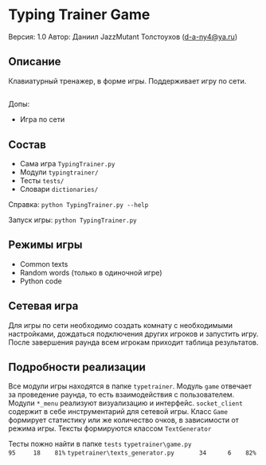 # Typing Trainer Game
Версия: 1.0
Автор: Даниил JazzMutant Толстоухов (d-a-ny4@ya.ru)

## Описание
Клавиатурный тренажер, в форме игры. Поддерживает игру по сети.

##
Допы: 
* Игра по сети

## Состав
* Сама игра `TypingTrainer.py`
* Модули `typingtrainer/` 
* Тесты `tests/`
* Словари `dictionaries/`

Справка: `python TypingTrainer.py --help`

Запуск игры: `python TypingTrainer.py`

## Режимы игры
* Common texts
* Random words (только в одиночной игре)
* Python code

## Сетевая игра
Для игры по сети необходимо создать комнату с необходимыми настройками, дождаться подключения других игроков и запустить игру. После завершения раунда всем игрокам приходит таблица результатов.

## Подробности реализации
Все модули игры находятся в папке `typetrainer`. Модуль `game` отвечает за проведение раунда, то есть взаимодействия с пользователем. Модули `*_menu` реализуют визуализацию и интерфейс. `socket_client` содержит в себе инструментарий для сетевой игры.
Класс `Game` формирует статистику или же количество очков, в зависимости от режима игры.
Тексты формируются классом `TextGenerator` 

Тесты пожно найти в папке `tests`
`typetrainer\game.py                  95     18    81%`
`typetrainer\texts_generator.py       34      6    82%`
